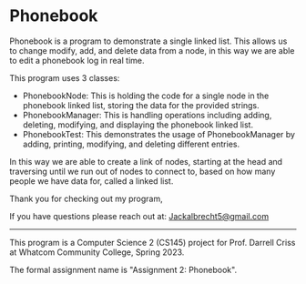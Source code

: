 # Phonebook
Phonebook is a program to demonstrate a single linked list. This allows us to change modify, add, and delete data from a node, in this way we are able to edit a phonebook log in real time.

This program uses 3 classes:
- PhonebookNode: This is holding the code for a single node in the phonebook linked list, storing the data for the provided strings.
- PhonebookManager: This is handling operations including adding, deleting, modifying, and displaying the phonebook linked list.
- PhonebookTest: This demonstrates the usage of PhonebookManager by adding, printing, modifying, and deleting different entries.

In this way we are able to create a link of nodes, starting at the head and traversing until we run out of nodes to connect to, based on how many people we have data for, called a linked list.

Thank you for checking out my program, 

If you have questions please reach out at: Jackalbrecht5@gmail.com

---------------------------------------------------------------------------------------------------------------------------------
This program is a Computer Science 2 (CS145) project for Prof. Darrell Criss at Whatcom Community College, Spring 2023.

The formal assignment name is "Assignment 2: Phonebook".
